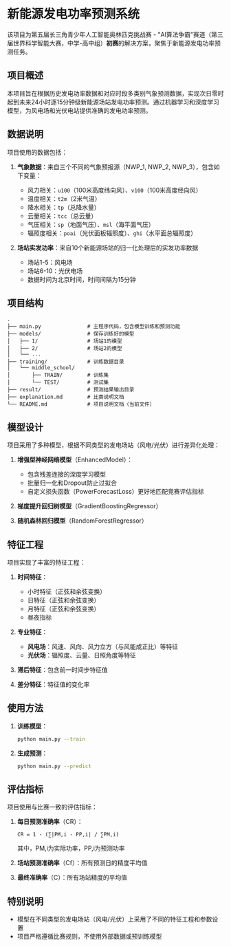 # 新能源发电功率预测系统

该项目为第五届长三角青少年人工智能奥林匹克挑战赛 - "AI算法争霸"赛道（第三届世界科学智能大赛，中学-高中组）**初赛**的解决方案，聚焦于新能源发电功率预测任务。

## 项目概述

本项目旨在根据历史发电功率数据和对应时段多类别气象预测数据，实现次日零时起到未来24小时逐15分钟级新能源场站发电功率预测。通过机器学习和深度学习模型，为风电场和光伏电站提供准确的发电功率预测。

## 数据说明

项目使用的数据包括：

1. **气象数据**：来自三个不同的气象预报源（NWP_1, NWP_2, NWP_3），包含如下变量：
   - 风力相关：`u100`（100米高度纬向风）、`v100`（100米高度经向风）
   - 温度相关：`t2m`（2米气温）
   - 降水相关：`tp`（总降水量）
   - 云量相关：`tcc`（总云量）
   - 气压相关：`sp`（地面气压）、`msl`（海平面气压）
   - 辐照度相关：`poai`（光伏面板辐照度）、`ghi`（水平面总辐照度）

2. **场站实发功率**：来自10个新能源场站的归一化处理后的实发功率数据
   - 场站1-5：风电场
   - 场站6-10：光伏电场
   - 数据时间为北京时间，时间间隔为15分钟

## 项目结构

```
.
├── main.py               # 主程序代码，包含模型训练和预测功能
├── models/               # 保存训练好的模型
│   ├── 1/                # 场站1的模型
│   ├── 2/                # 场站2的模型
│   └── ...
├── training/             # 训练数据目录
│   └── middle_school/
│       ├── TRAIN/        # 训练集
│       └── TEST/         # 测试集
├── result/               # 预测结果输出目录
├── explanation.md        # 比赛说明文档
└── README.md             # 项目说明文档（当前文件）
```

## 模型设计

项目采用了多种模型，根据不同类型的发电场站（风电/光伏）进行差异化处理：

1. **增强型神经网络模型**（EnhancedModel）：
   - 包含残差连接的深度学习模型
   - 批量归一化和Dropout防止过拟合
   - 自定义损失函数（PowerForecastLoss）更好地匹配竞赛评估指标

2. **梯度提升回归树模型**（GradientBoostingRegressor）

3. **随机森林回归模型**（RandomForestRegressor）

## 特征工程

项目实现了丰富的特征工程：

1. **时间特征**：
   - 小时特征（正弦和余弦变换）
   - 日特征（正弦和余弦变换）
   - 月特征（正弦和余弦变换）
   - 昼夜指标

2. **专业特征**：
   - **风电场**：风速、风向、风力立方（与风能成正比）等特征
   - **光伏场**：辐照度、云量、日照角度等特征

3. **滞后特征**：包含前一时间步特征值
4. **差分特征**：特征值的变化率

## 使用方法

1. **训练模型**：
   ```bash
   python main.py --train
   ```

2. **生成预测**：
   ```bash
   python main.py --predict
   ```

## 评估指标

项目使用与比赛一致的评估指标：

1. **每日预测准确率**（CR）：
   ```
   CR = 1 - (∑|PM,i - PP,i| / ∑PM,i)
   ```
   其中，PM,i为实际功率，PP,i为预测功率

2. **场站预测准确率**（Cf）：所有预测日的精度平均值

3. **最终准确率**（C）：所有场站精度的平均值

## 特别说明

- 模型在不同类型的发电场站（风电/光伏）上采用了不同的特征工程和参数设置
- 项目严格遵循比赛规则，不使用外部数据或预训练模型 
